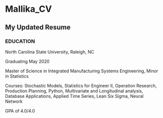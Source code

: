 # Mallika_CV
## My Updated Resume 

### EDUCATION  

North Carolina State University, Raleigh, NC

Graduating May 2020 

Master of Science in Integrated Manufacturing Systems Engineering, Minor in Statistics                                

Courses: Stochastic Models, Statistics for Engineer II, Operation Research, Production Planning, Python,
Multivariate and Longitudinal analysis, Database Applications, Applied Time Series, Lean Six Sigma, Neural Network 

GPA of 4.0/4.0




